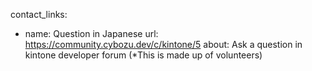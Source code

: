 contact_links:
  - name: Question in Japanese
    url: https://community.cybozu.dev/c/kintone/5
    about: Ask a question in kintone developer forum (*This is made up of volunteers)